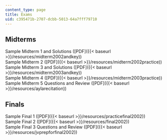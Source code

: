 ```yaml
---
content_type: page
title: Exams
uid: c395471b-2707-dcbb-5013-64a7fff79710
---
```


Midterms
--------

Sample Midterm 1 and Solutions ([PDF]({{< baseurl >}}/resources/midterm2002andkey))  
Sample Midterm 2 ([PDF]({{< baseurl >}}/resources/midterm2002practice))  
Sample Midterm 3 and Solutions ([PDF]({{< baseurl >}}/resources/midterm2003andkey))  
Sample Midterm 4 ([PDF]({{< baseurl >}}/resources/midterm2003practice))  
Sample Midterm 5 Questions and Review ([PDF]({{< baseurl >}}/resources/aylarecitation))

Finals
------

Sample Final 1 ([PDF]({{< baseurl >}}/resources/practicefinal2002))  
Sample Final 2 ([PDF]({{< baseurl >}}/resources/final2002))  
Sample Final 3 Questions and Review ([PDF]({{< baseurl >}}/resources/jvprepforfinal2002))